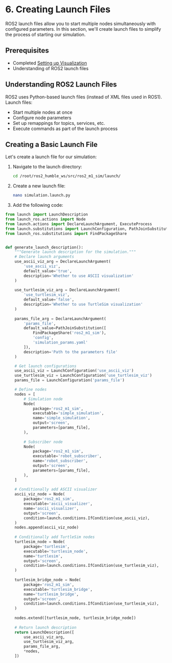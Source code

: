 # 6. Creating Launch Files

ROS2 launch files allow you to start multiple nodes simultaneously with configured parameters. In this section, we'll create launch files to simplify the process of starting our simulation.

## Prerequisites

- Completed [Setting up Visualization](05_visualization.md)
- Understanding of ROS2 launch files

## Understanding ROS2 Launch Files

ROS2 uses Python-based launch files (instead of XML files used in ROS1). Launch files:

- Start multiple nodes at once
- Configure node parameters
- Set up remappings for topics, services, etc.
- Execute commands as part of the launch process

## Creating a Basic Launch File

Let's create a launch file for our simulation:

1. Navigate to the launch directory:
   ```bash
   cd /root/ros2_humble_ws/src/ros2_m1_sim/launch/
   ```

2. Create a new launch file:
   ```bash
   nano simulation.launch.py
   ```

3. Add the following code:

```python
from launch import LaunchDescription
from launch_ros.actions import Node
from launch.actions import DeclareLaunchArgument, ExecuteProcess
from launch.substitutions import LaunchConfiguration, PathJoinSubstitution
from launch_ros.substitutions import FindPackageShare


def generate_launch_description():
    """Generate launch description for the simulation."""
    # Declare launch arguments
    use_ascii_viz_arg = DeclareLaunchArgument(
        'use_ascii_viz',
        default_value='true',
        description='Whether to use ASCII visualization'
    )
    
    use_turtlesim_viz_arg = DeclareLaunchArgument(
        'use_turtlesim_viz',
        default_value='false',
        description='Whether to use TurtleSim visualization'
    )
    
    params_file_arg = DeclareLaunchArgument(
        'params_file',
        default_value=PathJoinSubstitution([
            FindPackageShare('ros2_m1_sim'),
            'config',
            'simulation_params.yaml'
        ]),
        description='Path to the parameters file'
    )

    # Get launch configurations
    use_ascii_viz = LaunchConfiguration('use_ascii_viz')
    use_turtlesim_viz = LaunchConfiguration('use_turtlesim_viz')
    params_file = LaunchConfiguration('params_file')

    # Define nodes
    nodes = [
        # Simulation node
        Node(
            package='ros2_m1_sim',
            executable='simple_simulation',
            name='simple_simulation',
            output='screen',
            parameters=[params_file],
        ),
        
        # Subscriber node
        Node(
            package='ros2_m1_sim',
            executable='robot_subscriber',
            name='robot_subscriber',
            output='screen',
            parameters=[params_file],
        ),
    ]
    
    # Conditionally add ASCII visualizer
    ascii_viz_node = Node(
        package='ros2_m1_sim',
        executable='ascii_visualizer',
        name='ascii_visualizer',
        output='screen',
        condition=launch.conditions.IfCondition(use_ascii_viz),
    )
    nodes.append(ascii_viz_node)
    
    # Conditionally add TurtleSim nodes
    turtlesim_node = Node(
        package='turtlesim',
        executable='turtlesim_node',
        name='turtlesim',
        output='screen',
        condition=launch.conditions.IfCondition(use_turtlesim_viz),
    )
    
    turtlesim_bridge_node = Node(
        package='ros2_m1_sim',
        executable='turtlesim_bridge',
        name='turtlesim_bridge',
        output='screen',
        condition=launch.conditions.IfCondition(use_turtlesim_viz),
    )
    
    nodes.extend([turtlesim_node, turtlesim_bridge_node])
    
    # Return launch description
    return LaunchDescription([
        use_ascii_viz_arg,
        use_turtlesim_viz_arg,
        params_file_arg,
        *nodes,
    ])
